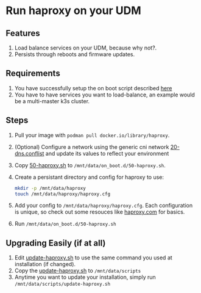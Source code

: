 # Run haproxy on your UDM

## Features

1. Load balance services on your UDM, because why not?.
2. Persists through reboots and firmware updates.

## Requirements

1. You have successfully setup the on boot script described [here](https://github.com/boostchicken/udm-utilities/tree/master/on-boot-script)
2. You have to have services you want to load-balance, an example would be a multi-master k3s cluster.

## Steps

1. Pull your image with `podman pull docker.io/library/haproxy`.
1. (Optional) Configure a network using the generic cni network [20-dns.conflist](../cni-plugins/20-dns.conflist) and update its values to reflect your environment
1. Copy [50-haproxy.sh](./50-haproxy.sh) to `/mnt/data/on_boot.d/50-haproxy.sh`.
1. Create a persistant directory and config for haproxy to use:

    ```sh
    mkdir -p /mnt/data/haproxy
    touch /mnt/data/haproxy/haproxy.cfg
    ```

1. Add your config to `/mnt/data/haproxy/haproxy.cfg`. Each configuration is unique, so check out some resouces like [haproxy.com](https://www.haproxy.com/documentation/hapee/latest/configuration/config-sections/) for basics.
1. Run `/mnt/data/on_boot.d/50-haproxy.sh`

## Upgrading Easily (if at all)

1. Edit [update-haproxy.sh](./update-haproxy.sh) to use the same command you used at installation (if changed).
2. Copy the [update-haproxy.sh](./update-haproxy.sh) to `/mnt/data/scripts`
3. Anytime you want to update your installation, simply run `/mnt/data/scripts/update-haproxy.sh`
